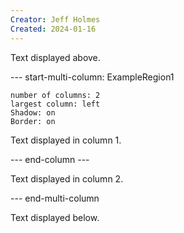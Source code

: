 ```yaml
---
Creator: Jeff Holmes
Created: 2024-01-16
---
```


Text displayed above.

--- start-multi-column: ExampleRegion1  
```column-settings  
number of columns: 2  
largest column: left  
Shadow: on
Border: on
```

Text displayed in column 1.

--- end-column ---

Text displayed in column 2.

--- end-multi-column

Text displayed below.
